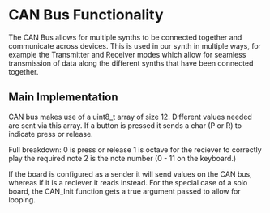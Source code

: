# CAN Bus Functionality

The CAN Bus allows for multiple synths to be connected together and communicate across devices. This is used in our synth in multiple ways, for example the Transmitter and Receiver modes which allow for seamless transmission of data along the different synths that have been connected together. 

## Main Implementation
CAN bus makes use of a uint8_t array of size 12. Different values needed are sent via this array. If a button is pressed it sends a char (P or R) to indicate press or release. 

Full breakdown: 0 is press or release
                1 is octave for the reciever to correctly play the required note
                2 is the note number (0 - 11 on the keyboard.)
                
                
If the board is configured as a sender it will send values on the CAN bus, whereas if it is a reciever it reads instead. For the special case of a solo board, the CAN_Init function gets a true argument passed to allow for looping. 
